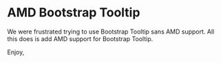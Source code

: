 # AMD Bootstrap Tooltip

We were frustrated trying to use Bootstrap Tooltip sans AMD support. All this does is add AMD support for Bootstrap Tooltip.

Enjoy,
